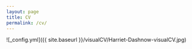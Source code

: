```yaml
---
layout: page
title: CV
permalink: /cv/
---
```


![_config.yml]({{ site.baseurl }}/visualCV/Harriet-Dashnow-visualCV.jpg)


